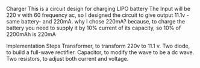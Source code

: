 
Charger
This is a circuit design for charging LIPO battery
The Input will be 220 v with 60 frequency ac, so I designed the circuit to give output 11.1v -same battery- and 220mA. why I chose 220mA? because, to charge the battery you need to supply it by 10% current of its capacity, so 10% of 2200mAh is 220mA

Implementation Steps
Transformer, to transform 220v to 11.1 v.
Two diode, to build a full-wave rectifier.
Capacitor, to modify the wave to be a dc wave.
Two resistors, to adjust both current and voltage.
